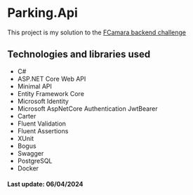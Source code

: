 # Parking.Api

This project is my solution to the [FCamara backend challenge](https://github.com/fcamarasantos/backend-test-dotnet)

## Technologies and libraries used

- C#
- ASP.NET Core Web API
- Minimal API
- Entity Framework Core
- Microsoft Identity
- Microsoft AspNetCore Authentication JwtBearer
- Carter
- Fluent Validation
- Fluent Assertions
- XUnit
- Bogus
- Swagger 
- PostgreSQL
- Docker

#### Last update: 06/04/2024